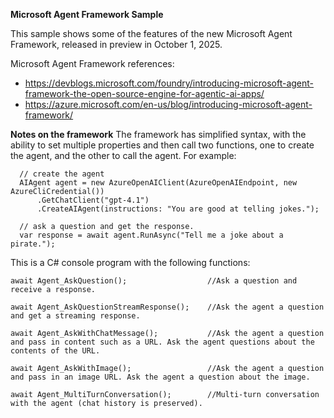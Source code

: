 **Microsoft Agent Framework Sample**

This sample shows some of the features of the new Microsoft Agent Framework, released in preview in October 1, 2025.  

Microsoft Agent Framework references:
 - https://devblogs.microsoft.com/foundry/introducing-microsoft-agent-framework-the-open-source-engine-for-agentic-ai-apps/
 - https://azure.microsoft.com/en-us/blog/introducing-microsoft-agent-framework/

**Notes on the framework**
The framework has simplified syntax, with the ability to set multiple properties and then call two functions, one to create the agent, and the other to call the agent. For example:

```
  // create the agent
  AIAgent agent = new AzureOpenAIClient(AzureOpenAIEndpoint, new AzureCliCredential())
      .GetChatClient("gpt-4.1")
      .CreateAIAgent(instructions: "You are good at telling jokes.");
  
  // ask a question and get the response.
  var response = await agent.RunAsync("Tell me a joke about a pirate.");
```

This is a C# console program with the following functions:

```
await Agent_AskQuestion();                  //Ask a question and receive a response.
  
await Agent_AskQuestionStreamResponse();    //Ask the agent a question and get a streaming response.

await Agent_AskWithChatMessage();           //Ask the agent a question and pass in content such as a URL. Ask the agent questions about the contents of the URL.
  
await Agent_AskWithImage();                 //Ask the agent a question and pass in an image URL. Ask the agent a question about the image.

await Agent_MultiTurnConversation();        //Multi-turn conversation with the agent (chat history is preserved).
```
